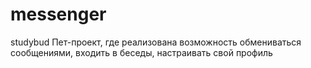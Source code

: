 # messenger
studybud
Пет-проект, где реализована возможность обмениваться сообщениями, входить в беседы, настраивать свой профиль
